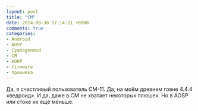 ```yaml
---
layout: post
title: "CM"
date: 2014-08-30 17:14:21 +0800
comments: true
categories:
- Android
- AOSP
- Cyanogenmod
- CM
- AOKP
- firmware
- прошивка
---
```

Да, я счастливый пользователь CM-11. Да, на моём древнем говне 4.4.4 «ведроид». И да, даже в CM не хватает некоторых плюшек. Но в AOSP или стоке их ещё меньше.